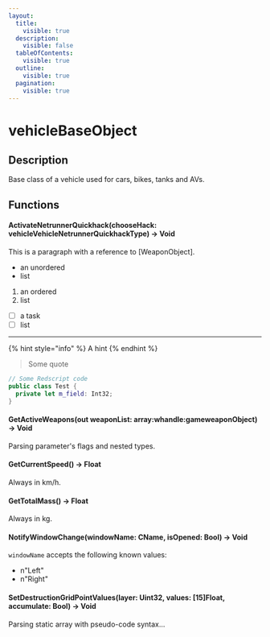 ```yaml
---
layout:
  title:
    visible: true
  description:
    visible: false
  tableOfContents:
    visible: true
  outline:
    visible: true
  pagination:
    visible: true
---
```


# vehicleBaseObject

## Description

Base class of a vehicle used for cars, bikes, tanks and AVs.

## Functions

#### ActivateNetrunnerQuickhack(chooseHack: vehicleVehicleNetrunnerQuickhackType) -> Void

This is a paragraph with a reference to \[WeaponObject].

* an unordered
* list

1. an ordered
2. list

* [ ] a task
* [ ] list

***

{% hint style="info" %}
A hint
{% endhint %}

> Some quote

```swift
// Some Redscript code
public class Test {
  private let m_field: Int32;
}
```

#### GetActiveWeapons(out weaponList: array:whandle:gameweaponObject) -> Void

Parsing parameter's flags and nested types.

#### GetCurrentSpeed() -> Float

Always in km/h.

#### GetTotalMass() -> Float

Always in kg.

#### NotifyWindowChange(windowName: CName, isOpened: Bool) -> Void

`windowName` accepts the following known values:

* n"Left"
* n"Right"

#### SetDestructionGridPointValues(layer: Uint32, values: \[15]Float, accumulate: Bool) -> Void

Parsing static array with pseudo-code syntax...
